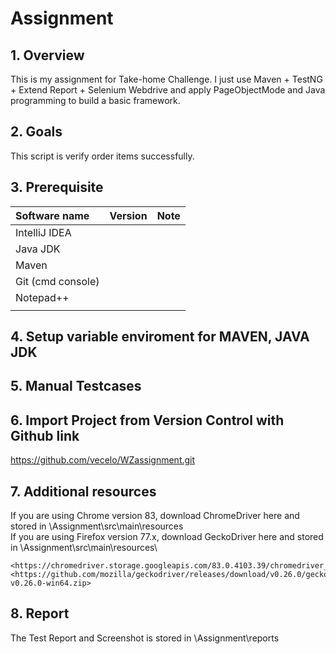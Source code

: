 # Assignment
 
## 1. Overview
This is my assignment for Take-home Challenge.
I just use Maven + TestNG + Extend Report + Selenium Webdrive and apply PageObjectMode and Java programming to build a basic framework.

## 2. Goals
This script is verify order items successfully.


## 3. Prerequisite

Software name|Version|Note
:--- | --- | ---
IntelliJ IDEA ||||
Java JDK ||||
Maven | | |
Git (cmd console) ||||
Notepad++ ||||
| | | |

## 4. Setup variable enviroment for MAVEN, JAVA JDK

## 5. Manual Testcases
<upload later>

## 6. Import Project from Version Control with Github link
<https://github.com/vecelo/WZassignment.git>

## 7. Additional resources   
If you are using Chrome version 83, download ChromeDriver here and stored in <Your folder>\Assignment\src\main\resources\
If you are using Firefox version 77.x, download GeckoDriver here and stored in <Your folder>\Assignment\src\main\resources\

    <https://chromedriver.storage.googleapis.com/83.0.4103.39/chromedriver_win32.zip>
    <https://github.com/mozilla/geckodriver/releases/download/v0.26.0/geckodriver-v0.26.0-win64.zip>

## 8. Report
The Test Report and Screenshot is stored in <Your folder>\Assignment\reports
